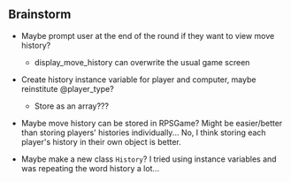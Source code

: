 ## Brainstorm

- Maybe prompt user at the end of the round if they want to view move history?

  - display_move_history can overwrite the usual game screen

- Create history instance variable for player and computer, maybe reinstitute
  @player_type?
  
  - Store as an array???
  
- Maybe move history can be stored in RPSGame? Might be easier/better than
  storing players' histories individually... No, I think storing each player's
  history in their own object is better.

- Maybe make a new class `History`? I tried using instance variables and was
  repeating the word history a lot...
